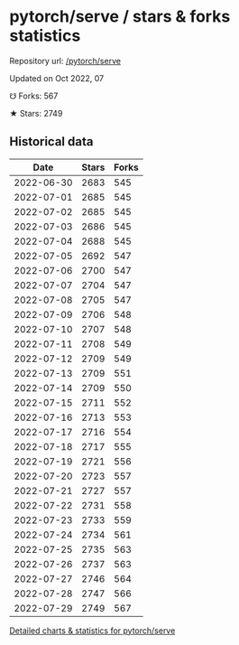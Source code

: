# pytorch/serve / stars & forks statistics

Repository url: [/pytorch/serve](https://github.com/pytorch/serve)

Updated on Oct 2022, 07

☋ Forks: 567

★ Stars: 2749

## Historical data
| Date | Stars | Forks |
|------|-------|-------|
| 2022-06-30 | 2683 | 545 | 
| 2022-07-01 | 2685 | 545 | 
| 2022-07-02 | 2685 | 545 | 
| 2022-07-03 | 2686 | 545 | 
| 2022-07-04 | 2688 | 545 | 
| 2022-07-05 | 2692 | 547 | 
| 2022-07-06 | 2700 | 547 | 
| 2022-07-07 | 2704 | 547 | 
| 2022-07-08 | 2705 | 547 | 
| 2022-07-09 | 2706 | 548 | 
| 2022-07-10 | 2707 | 548 | 
| 2022-07-11 | 2708 | 549 | 
| 2022-07-12 | 2709 | 549 | 
| 2022-07-13 | 2709 | 551 | 
| 2022-07-14 | 2709 | 550 | 
| 2022-07-15 | 2711 | 552 | 
| 2022-07-16 | 2713 | 553 | 
| 2022-07-17 | 2716 | 554 | 
| 2022-07-18 | 2717 | 555 | 
| 2022-07-19 | 2721 | 556 | 
| 2022-07-20 | 2723 | 557 | 
| 2022-07-21 | 2727 | 557 | 
| 2022-07-22 | 2731 | 558 | 
| 2022-07-23 | 2733 | 559 | 
| 2022-07-24 | 2734 | 561 | 
| 2022-07-25 | 2735 | 563 | 
| 2022-07-26 | 2737 | 563 | 
| 2022-07-27 | 2746 | 564 | 
| 2022-07-28 | 2747 | 566 | 
| 2022-07-29 | 2749 | 567 | 


[Detailed charts & statistics for pytorch/serve](https://reviewgithub.com/rep/pytorch/serve)
